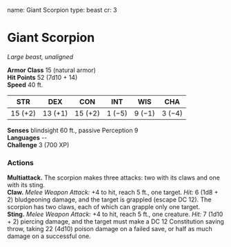 name: Giant Scorpion type: beast cr: 3

# Giant Scorpion
_Large beast, unaligned_

**Armor Class** 15 (natural armor)    
**Hit Points** 52 (7d10 + 14)    
**Speed** 40 ft.

| STR     | DEX     | CON     | INT    | WIS    | CHA    |
| ------- | ------- | ------- | ------ | ------ | ------ |
| 15 (+2) | 13 (+1) | 15 (+2) | 1 (−5) | 9 (−1) | 3 (−4) |

**Senses** blindsight 60 ft., passive Perception 9    
**Languages** --    
**Challenge** 3 (700 XP)

### Actions
**Multiattack.** The scorpion makes three attacks: two with its claws and one with its sting.    
**Claw.** _Melee Weapon Attack:_ +4 to hit, reach 5 ft., one target. _Hit:_ 6 (1d8 + 2) bludgeoning damage, and the target is grappled (escape DC 12). The scorpion has two claws, each of which can grapple only one target.    
**Sting.** _Melee Weapon Attack:_ +4 to hit, reach 5 ft., one creature. _Hit:_ 7 (1d10 + 2) piercing damage, and the target must make a DC 12 Constitution saving throw, taking 22 (4d10) poison damage on a failed save, or half as much damage on a successful one. 